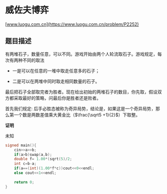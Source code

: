 # 威佐夫博弈

[www.luogu.com.cn](https://www.luogu.com.cn/problem/P2252)

## 题目描述

有两堆石子，数量任意，可以不同。游戏开始由两个人轮流取石子。游戏规定，每次有两种不同的取法

- 一是可以在任意的一堆中取走任意多的石子；

- 二是可以在两堆中同时取走相同数量的石子。

最后把石子全部取完者为胜者。现在给出初始的两堆石子的数目，你先取，假设双方都采取最好的策略，问最后你是胜者还是败者。



首先我们规定: 后手必胜态被称为奇异局势，结论是，如果这是一个奇异局势，那么第一个数是两数差值乘大黄金比（$\frac{\sqrt5 +1}{2}$）下取整。

**证明**

未知

```C++
signed main(){
	cin>>a>>b;
	if(a>b)swap(a,b);
	double f= 1.00*(sqrt(5)/2;
	int c=b-a;
	if(a==(int)(1.00*f*c))cout<<0<<endl;
	else cout<<1<<endl;
	
	return 0;
}
```

